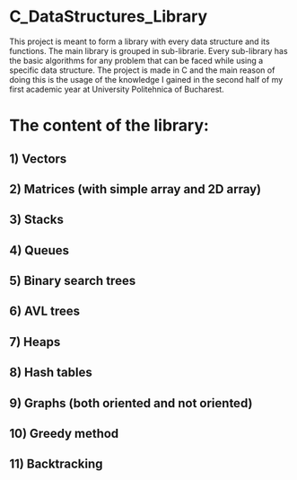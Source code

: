 # C_DataStructures_Library
This project is meant to form a library with every data structure and its functions. The main library is grouped in sub-librarie. Every sub-library has the basic algorithms for any problem that can be faced while using a specific data structure. The project is made in C and the main reason of doing this is the usage of the knowledge I gained in the second half of my first academic year at University Politehnica of Bucharest.

# The content of the library:
## 1) Vectors
## 2) Matrices (with simple array and 2D array)
## 3) Stacks
## 4) Queues
## 5) Binary search trees
## 6) AVL trees
## 7) Heaps
## 8) Hash tables
## 9) Graphs (both oriented and not oriented)
## 10) Greedy method
## 11) Backtracking
